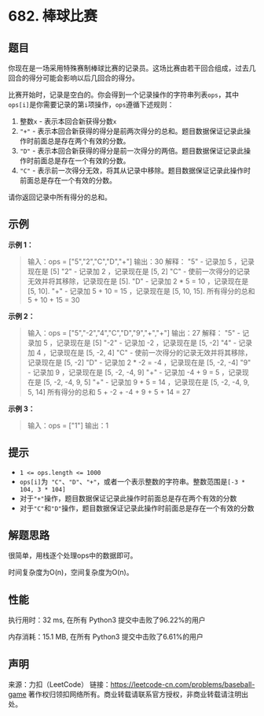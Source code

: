 # 682. 棒球比赛

## 题目

你现在是一场采用特殊赛制棒球比赛的记录员。这场比赛由若干回合组成，过去几回合的得分可能会影响以后几回合的得分。

比赛开始时，记录是空白的。你会得到一个记录操作的字符串列表`ops`，其中`ops[i]`是你需要记录的第`i`项操作，`ops`遵循下述规则：

1. 整数`x` - 表示本回合新获得分数`x`
2. `"+"` - 表示本回合新获得的得分是前两次得分的总和。题目数据保证记录此操作时前面总是存在两个有效的分数。
3. `"D"` - 表示本回合新获得的得分是前一次得分的两倍。题目数据保证记录此操作时前面总是存在一个有效的分数。
4. `"C"` - 表示前一次得分无效，将其从记录中移除。题目数据保证记录此操作时前面总是存在一个有效的分数。

请你返回记录中所有得分的总和。


## 示例

**示例 1：**

> 输入：ops = ["5","2","C","D","+"]
> 输出：30
> 解释：
> "5" - 记录加 5 ，记录现在是 [5]
> "2" - 记录加 2 ，记录现在是 [5, 2]
> "C" - 使前一次得分的记录无效并将其移除，记录现在是 [5].
> "D" - 记录加 2 * 5 = 10 ，记录现在是 [5, 10].
> "+" - 记录加 5 + 10 = 15 ，记录现在是 [5, 10, 15].
> 所有得分的总和 5 + 10 + 15 = 30

**示例 2：**

> 输入：ops = ["5","-2","4","C","D","9","+","+"]
> 输出：27
> 解释：
> "5" - 记录加 5 ，记录现在是 [5]
> "-2" - 记录加 -2 ，记录现在是 [5, -2]
> "4" - 记录加 4 ，记录现在是 [5, -2, 4]
> "C" - 使前一次得分的记录无效并将其移除，记录现在是 [5, -2]
> "D" - 记录加 2 * -2 = -4 ，记录现在是 [5, -2, -4]
> "9" - 记录加 9 ，记录现在是 [5, -2, -4, 9]
> "+" - 记录加 -4 + 9 = 5 ，记录现在是 [5, -2, -4, 9, 5]
> "+" - 记录加 9 + 5 = 14 ，记录现在是 [5, -2, -4, 9, 5, 14]
> 所有得分的总和 5 + -2 + -4 + 9 + 5 + 14 = 27
>

**示例 3：**

> 输入：ops = ["1"]
> 输出：1

## 提示

* `1 <= ops.length <= 1000`
* `ops[i]`为` "C"`、`"D"`、`"+"`，或者一个表示整数的字符串。整数范围是`[-3 * 104, 3 * 104]`
* 对于`"+"`操作，题目数据保证记录此操作时前面总是存在两个有效的分数
* 对于`"C"`和`"D"`操作，题目数据保证记录此操作时前面总是存在一个有效的分数


## 解题思路

很简单，用栈逐个处理ops中的数据即可。

时间复杂度为O(n)，空间复杂度为O(n)。

## 性能

执行用时：32 ms, 在所有 Python3 提交中击败了96.22%的用户

内存消耗：15.1 MB, 在所有 Python3 提交中击败了6.61%的用户

## 声明

来源：力扣（LeetCode）
链接：https://leetcode-cn.com/problems/baseball-game
著作权归领扣网络所有。商业转载请联系官方授权，非商业转载请注明出处。